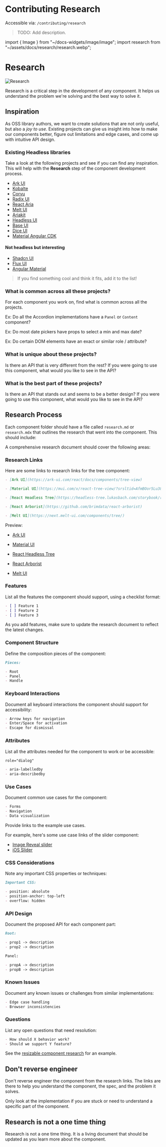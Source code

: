 # Contributing Research

Accessible via: `/contributing/research`

> TODO: Add description.

import { Image } from "~/docs-widgets/image/image";
import research from "~/assets/docs/research/research.webp";

# Research

<Image src={research} loading="eager" alt="Research" />

Research is a critical step in the development of any component. It helps us understand the problem we're solving and the best way to solve it.

## Inspiration

As OSS library authors, we want to create solutions that are not only useful, but also a _joy to use_. Existing projects can give us insight into how to make our components better, figure out limitations and edge cases, and come up with intuitive API design.

### Existing Headless libraries

Take a look at the following projects and see if you can find any inspiration. This will help with the **Research** step of the component development process.

- [Ark UI](https://ark-ui.com/)
- [Kobalte](https://kobalte.dev/)
- [Corvu](https://corvu.dev/)
- [Radix UI](https://www.radix-ui.com/primitives)
- [React Aria](https://react-spectrum.adobe.com/react-aria/index.html)
- [Melt UI](https://next.melt-ui.com/guides/installation)
- [Ariakit](https://ariakit.org/)
- [Headless UI](https://headlessui.com/)
- [Base UI](https://base-ui.com/)
- [Dice UI](https://www.diceui.com/)
- [Material Angular CDK](https://material.angular.io/cdk/categories)

#### Not headless but interesting

- [Shadcn UI](https://ui.shadcn.com/)
- [Flux UI](https://fluxui.dev/)
- [Angular Material](https://material.angular.io/components/categories)

> If you find something cool and think it fits, add it to the list!

### What is common across all these projects?

For each component you work on, find what is common across all the projects.

Ex: Do all the Accordion implementations have a `Panel` or `Content` component?

Ex: Do most date pickers have props to select a min and max date?

Ex: Do certain DOM elements have an exact or similar role / attribute?

### What is unique about these projects?

Is there an API that is very different from the rest? If you were going to use this component, what would you like to see in the API?

### What is the best part of these projects?

Is there an API that stands out and seems to be a better design? If you were going to use this component, what would you like to see in the API?

## Research Process

Each component folder should have a file called `research.md` or `research.mdx` that outlines the research that went into the component. This should include:

A comprehensive research document should cover the following areas:

### Research Links

Here are some links to research links for the tree component:

```md
- [Ark UI](https://ark-ui.com/react/docs/components/tree-view)

- [Material UI](https://mui.com/x/react-tree-view/?srsltid=AfmBOor5Lu38zUPxWS633qeArjpzz9IK_DuLrAtQxqsjy33VUa5EyI3l)

- [React Headless Tree](https://headless-tree.lukasbach.com/storybook/react/index.html?path=/story/react-async-data-loading--async-data-loading)

- [React Arborist](https://github.com/brimdata/react-arborist)

- [Melt UI](https://next.melt-ui.com/components/tree/)
```

Preview:

- [Ark UI](https://ark-ui.com/react/docs/components/tree-view)

- [Material UI](https://mui.com/x/react-tree-view/?srsltid=AfmBOor5Lu38zUPxWS633qeArjpzz9IK_DuLrAtQxqsjy33VUa5EyI3l)

- [React Headless Tree](https://headless-tree.lukasbach.com/storybook/react/index.html?path=/story/react-async-data-loading--async-data-loading)

- [React Arborist](https://github.com/brimdata/react-arborist)

- [Melt UI](https://next.melt-ui.com/components/tree/)

### Features

List all the features the component should support, using a checklist format:

```md
- [ ] Feature 1
- [ ] Feature 2
- [ ] Feature 3
```

As you add features, make sure to update the research document to reflect the latest changes.

### Component Structure

Define the composition pieces of the component:

```md
Pieces:

- Root
- Panel
- Handle
```

### Keyboard Interactions

Document all keyboard interactions the component should support for accessibility:

```md
- Arrow keys for navigation
- Enter/Space for activation
- Escape for dismissal
```

### Attributes

List all the attributes needed for the component to work or be accessible:

```md
role="dialog"

- aria-labelledby
- aria-describedby
```

### Use Cases

Document common use cases for the component:

```md
- Forms
- Navigation
- Data visualization
```

Provide links to the example use cases.

For example, here's some use case links of the slider component:

- [Image Reveal slider](https://examples.motion.dev/js/image-reveal-slider)
- [iOS Slider](https://examples.motion.dev/js/ios-slider)

### CSS Considerations

Note any important CSS properties or techniques:

```md
Important CSS:

- position: absolute
- position-anchor: top-left
- overflow: hidden
```

### API Design

Document the proposed API for each component part:

```md
Root:

- prop1 -> description
- prop2 -> description

Panel:

- propA -> description
- propB -> description
```

### Known Issues

Document any known issues or challenges from similar implementations:

```md
- Edge case handling
- Browser inconsistencies
```

### Questions

List any open questions that need resolution:

```md
- How should X behavior work?
- Should we support Y feature?
```

See the [resizable component research](https://github.com/kunai-consulting/qwik-design-system/blob/main/libs/components/src/resizable/research.mdx) for an example.

## Don't reverse engineer

Don't reverse engineer the component from the research links. The links are there to help you understand the component, the spec, and the problem it solves.

Only look at the implementation if you are stuck or need to understand a specific part of the component.

## Research is not a one time thing

Research is not a one time thing. It is a living document that should be updated as you learn more about the component.

